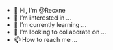 

- 👋 Hi, I’m @Recxne
- 👀 I’m interested in ...
- 🌱 I’m currently learning ...
- 💞️ I’m looking to collaborate on ...
- 📫 How to reach me ...

<!---
Recxne/Recxne is a ✨ special ✨ repository because its `README.md` (this file) appears on your GitHub profile.
You can click the Preview link to take a look at your changes.
--->
